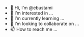 - 👋 Hi, I’m @ebustami
- 👀 I’m interested in ...
- 🌱 I’m currently learning ...
- 💞️ I’m looking to collaborate on ...
- 📫 How to reach me ...

<!---
ebustami/ebustami is a ✨ special ✨ repository because its `README.md` (this file) appears on your GitHub profile.
You can click the Preview link to take a look at your changes.
--->
